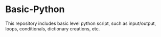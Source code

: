 # Basic-Python
This repository includes basic level python script, such as input/output, loops, conditionals, dictionary creations, etc. 
